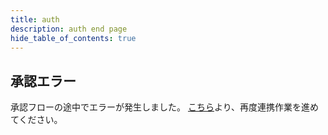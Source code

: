 ```yaml
---
title: auth
description: auth end page
hide_table_of_contents: true
---
```


## 承認エラー

承認フローの途中でエラーが発生しました。
[こちら]( http://tpi.noita.den3606.dev/twitch/authorize)より、再度連携作業を進めてください。

